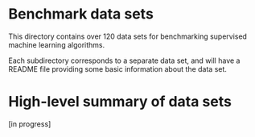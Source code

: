 # Benchmark data sets

This directory contains over 120 data sets for benchmarking supervised machine learning algorithms.

Each subdirectory corresponds to a separate data set, and will have a README file providing some basic information about the data set.

# High-level summary of data sets

[in progress]
